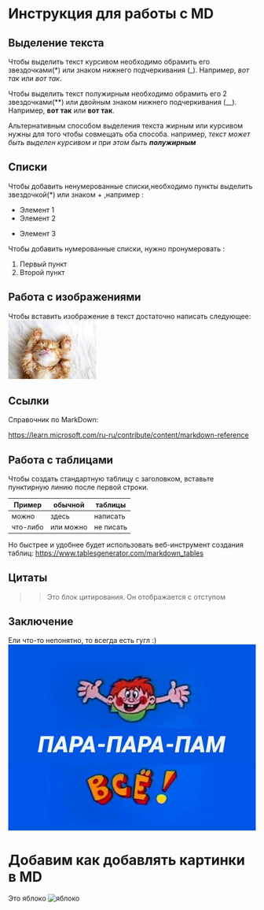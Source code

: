 # Инструкция для работы с MD

## Выделение текста

Чтобы выделить текст курсивом необходимо обрамить его звездочками(*) или знаком нижнего подчеркивания (_). Например, *вот так* или _вот так_.

Чтобы выделить текст полужирным необходимо обрамить его 2 звездочками(**) или двойным знаком нижнего подчеркивания (__). Например, **вот так** или __вот так__.

Альтернативным способом выделения текста жирным или курсивом нужны для того чтобы совмещать оба способа. например, _текст может быть выделен курсивом и при этом быть **полужирным**_
## Списки 

Чтобы добавить ненумерованные списки,необходимо пункты выделить звездочкой(*) или знаком + ,например :
* Элемент 1
* Элемент 2
+ Элемент 3

Чтобы добавить нумерованные списки, нужно пронумеровать :
1. Первый пункт
2. Второй пункт

## Работа с изображениями

Чтобы вставить изображение в текст достаточно написать следующее:
![Привет, это тефтелька!](cat.jpg)

## Ссылки

Справочник по MarkDown:

https://learn.microsoft.com/ru-ru/contribute/content/markdown-reference

## Работа с таблицами

 Чтобы создать стандартную таблицу с заголовком, вставьте пунктирную линию после первой строки.

|Пример   |обычной   |таблицы|
|---------|----------|-------|
|можно    |здесь     |написать|     |
|что-либо |или можно |не писать|

Но быстрее и удобнее будет использовать веб-инструмент создания таблиц: 
https://www.tablesgenerator.com/markdown_tables

## Цитаты

>> Это блок цитирования. Он отображается с отступом

## Заключение

Ели что-то непонятно, то всегда есть гугл :)
![пара-пара-пам](Все.jpg)


# Добавим как добавлять картинки в MD
Это яблоко
![яблоко](apple.avif)
